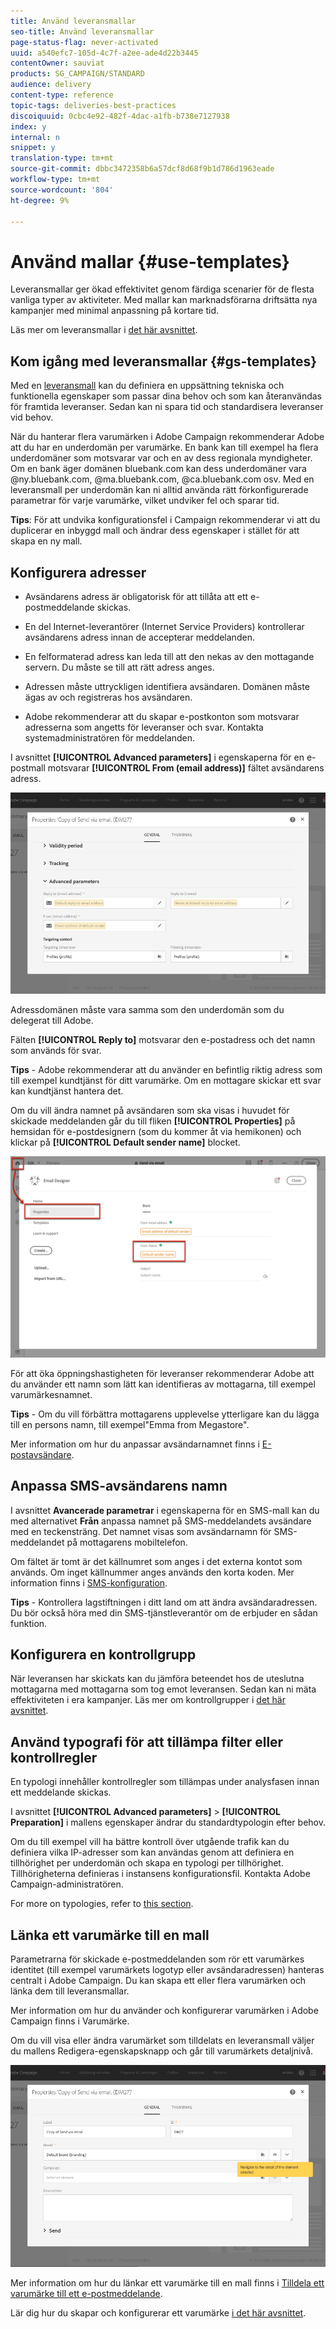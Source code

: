 ```yaml
---
title: Använd leveransmallar
seo-title: Använd leveransmallar
page-status-flag: never-activated
uuid: a540efc7-105d-4c7f-a2ee-ade4d22b3445
contentOwner: sauviat
products: SG_CAMPAIGN/STANDARD
audience: delivery
content-type: reference
topic-tags: deliveries-best-practices
discoiquuid: 0cbc4e92-482f-4dac-a1fb-b738e7127938
index: y
internal: n
snippet: y
translation-type: tm+mt
source-git-commit: dbbc3472358b6a57dcf8d68f9b1d786d1963eade
workflow-type: tm+mt
source-wordcount: '804'
ht-degree: 9%

---
```



# Använd mallar {#use-templates}

Leveransmallar ger ökad effektivitet genom färdiga scenarier för de flesta vanliga typer av aktiviteter. Med mallar kan marknadsförarna driftsätta nya kampanjer med minimal anpassning på kortare tid.

Läs mer om leveransmallar i [det här avsnittet](../../start/using/marketing-activity-templates.md).

## Kom igång med leveransmallar {#gs-templates}

Med en [leveransmall](../../start/using/marketing-activity-templates.md#creating-a-new-template) kan du definiera en uppsättning tekniska och funktionella egenskaper som passar dina behov och som kan återanvändas för framtida leveranser. Sedan kan ni spara tid och standardisera leveranser vid behov.

När du hanterar flera varumärken i Adobe Campaign rekommenderar Adobe att du har en underdomän per varumärke. En bank kan till exempel ha flera underdomäner som motsvarar var och en av dess regionala myndigheter. Om en bank äger domänen bluebank.com kan dess underdomäner vara @ny.bluebank.com, @ma.bluebank.com, @ca.bluebank.com osv. Med en leveransmall per underdomän kan ni alltid använda rätt förkonfigurerade parametrar för varje varumärke, vilket undviker fel och sparar tid.

**Tips**:  För att undvika konfigurationsfel i Campaign rekommenderar vi att du duplicerar en inbyggd mall och ändrar dess egenskaper i stället för att skapa en ny mall.

## Konfigurera adresser

* Avsändarens adress är obligatorisk för att tillåta att ett e-postmeddelande skickas.

* En del Internet-leverantörer (Internet Service Providers) kontrollerar avsändarens adress innan de accepterar meddelanden.

* En felformaterad adress kan leda till att den nekas av den mottagande servern. Du måste se till att rätt adress anges.

* Adressen måste uttryckligen identifiera avsändaren. Domänen måste ägas av och registreras hos avsändaren.

* Adobe rekommenderar att du skapar e-postkonton som motsvarar adresserna som angetts för leveranser och svar. Kontakta systemadministratören för meddelanden.

I avsnittet **[!UICONTROL Advanced parameters]** i egenskaperna för en e-postmall motsvarar **[!UICONTROL From (email address)]** fältet avsändarens adress.

![](assets/template-parameters.png)

Adressdomänen måste vara samma som den underdomän som du delegerat till Adobe.

Fälten **[!UICONTROL Reply to]** motsvarar den e-postadress och det namn som används för svar.

**Tips** - Adobe rekommenderar att du använder en befintlig riktig adress som till exempel kundtjänst för ditt varumärke. Om en mottagare skickar ett svar kan kundtjänst hantera det.

Om du vill ändra namnet på avsändaren som ska visas i huvudet för skickade meddelanden går du till fliken **[!UICONTROL Properties]** på hemsidan för e-postdesignern (som du kommer åt via hemikonen) och klickar på **[!UICONTROL Default sender name]** blocket.

![](assets/template-content.png)

För att öka öppningshastigheten för leveranser rekommenderar Adobe att du använder ett namn som lätt kan identifieras av mottagarna, till exempel varumärkesnamnet.

**Tips** - Om du vill förbättra mottagarens upplevelse ytterligare kan du lägga till en persons namn, till exempel&quot;Emma from Megastore&quot;.

Mer information om hur du anpassar avsändarnamnet finns i [E-postavsändare](../../designing/using/subject-line.md#email-sender).

## Anpassa SMS-avsändarens namn

I avsnittet **Avancerade parametrar** i egenskaperna för en SMS-mall kan du med alternativet **Från** anpassa namnet på SMS-meddelandets avsändare med en teckensträng. Det namnet visas som avsändarnamn för SMS-meddelandet på mottagarens mobiltelefon.

Om fältet är tomt är det källnumret som anges i det externa kontot som används.  Om inget källnummer anges används den korta koden.  Mer information finns i [SMS-konfiguration](../../administration/using/configuring-sms-channel.md).

**Tips** - Kontrollera lagstiftningen i ditt land om att ändra avsändaradressen. Du bör också höra med din SMS-tjänstleverantör om de erbjuder en sådan funktion.

## Konfigurera en kontrollgrupp

När leveransen har skickats kan du jämföra beteendet hos de uteslutna mottagarna med mottagarna som tog emot leveransen. Sedan kan ni mäta effektiviteten i era kampanjer. Läs mer om kontrollgrupper i [det här avsnittet](../../sending/using/control-group.md).

## Använd typografi för att tillämpa filter eller kontrollregler

En typologi innehåller kontrollregler som tillämpas under analysfasen innan ett meddelande skickas.

I avsnittet **[!UICONTROL Advanced parameters]** > **[!UICONTROL Preparation]** i mallens egenskaper ändrar du standardtypologin efter behov.

Om du till exempel vill ha bättre kontroll över utgående trafik kan du definiera vilka IP-adresser som kan användas genom att definiera en tillhörighet per underdomän och skapa en typologi per tillhörighet. Tillhörigheterna definieras i instansens konfigurationsfil. Kontakta Adobe Campaign-administratören.

For more on typologies, refer to [this section](../../sending/using/managing-typologies.md).

## Länka ett varumärke till en mall

Parametrarna för skickade e-postmeddelanden som rör ett varumärkes identitet (till exempel varumärkets logotyp eller avsändaradressen) hanteras centralt i Adobe Campaign. Du kan skapa ett eller flera varumärken och länka dem till leveransmallar.

Mer information om hur du använder och konfigurerar varumärken i Adobe Campaign finns i Varumärke.

Om du vill visa eller ändra varumärket som tilldelats en leveransmall väljer du mallens Redigera-egenskapsknapp och går till varumärkets detaljnivå.

![](assets/template-brand.png)

Mer information om hur du länkar ett varumärke till en mall finns i [Tilldela ett varumärke till ett e-postmeddelande](../../administration/using/branding.md#assigning-a-brand-to-an-email).

Lär dig hur du skapar och konfigurerar ett varumärke [i det här avsnittet](../../administration/using/branding.md#creating-a-brand).
